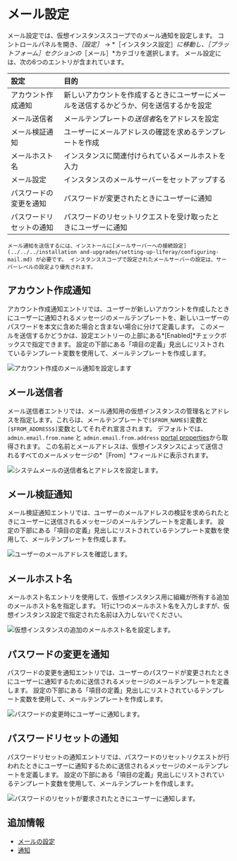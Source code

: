 # メール設定

メール設定では、仮想インスタンススコープでのメール通知を設定します。 コントロールパネルを開き、*［設定］* &rarr; *［インスタンス設定］*に移動し、［プラットフォーム］セクションの*［メール］*カテゴリを選択します。 メール設定には、次の6つのエントリが含まれています。

| 設定           | 目的                                           |
|:------------ |:-------------------------------------------- |
| アカウント作成通知    | 新しいアカウントを作成するときにユーザーにメールを送信するかどうか、何を送信するかを設定 |
| メール送信者       | メールテンプレートの*送信者*名をアドレスを設定                     |
| メール検証通知      | ユーザーにメールアドレスの確認を求めるテンプレートを作成                 |
| メールホスト名      | インスタンスに関連付けられているメールホストを入力                    |
| メール設定        | インスタンスのメールサーバーをセットアップする                      |
| パスワードの変更を通知  | パスワードが変更されたときにユーザーに通知                        |
| パスワードリセットの通知 | パスワードのリセットリクエストを受け取ったときにユーザーに通知              |

```{note}
メール通知を送信するには、インストールに[メールサーバーへの接続設定](../../../installation and-upgrades/setting-up-liferay/configuring-mail.md) が必要です。 インスタンススコープで設定されたメールサーバーの設定は、サーバーレベルの設定より優先されます。 
```

## アカウント作成通知

アカウント作成通知エントリでは、ユーザーが新しいアカウントを作成したときにユーザーに通知されるメッセージのメールテンプレートを、新しいユーザーのパスワードを本文に含めた場合と含まない場合に分けて定義します。 このメールを送信するかどうかは、設定エントリーの上部にある*[Enabled]*チェックボックスで指定できます。 設定の下部にある「項目の定義」見出しにリストされているテンプレート変数を使用して、メールテンプレートを作成します。

![アカウント作成のメール通知を設定します](./email-settings/images/01.png)

## メール送信者

メール送信者エントリでは、メール通知用の仮想インスタンスの管理名とアドレスを指定します。これらは、メールテンプレートで`[$FROM_NAME$]`変数と`[$FROM_ADDRESS$]`変数としてそれぞれ宣言されます。 デフォルトでは、 `admin.email.from.name` と `admin.email.from.address` [portal properties](https://learn.liferay.com/reference/latest/en/dxp/propertiesdoc/portal.properties.html#Admin%20Portlet)から取得されます。 この名前とメールアドレスは、仮想インスタンスによって送信されるすべてのメールメッセージの*［From］*フィールドに表示されます。

![システムメールの送信者名とアドレスを設定します。](./email-settings/images/02.png)

## メール検証通知

メール検証通知エントリでは、ユーザーのメールアドレスの検証を求められたときにユーザーに送信されるメッセージのメールテンプレートを定義します。 設定の下部にある「項目の定義」見出しにリストされているテンプレート変数を使用して、メールテンプレートを作成します。

![ユーザーのメールアドレスを確認します。](./email-settings/images/03.png)

## メールホスト名

メールホスト名エントリを使用して、仮想インスタンス用に組織が所有する追加のメールホスト名を指定します。 1行に1つのメールホスト名を入力しますが、仮想インスタンス設定で指定された名前は入力しないでください。

![仮想インスタンスの追加のメールホスト名を設定します。](./email-settings/images/04.png)

## パスワードの変更を通知

パスワードの変更を通知エントリでは、ユーザーのパスワードが変更されたときにユーザーに通知するために送信されるメッセージのメールテンプレートを定義します。 設定の下部にある「項目の定義」見出しにリストされているテンプレート変数を使用して、メールテンプレートを作成します。

![パスワードの変更時にユーザーに通知します。](./email-settings/images/05.png)

## パスワードリセットの通知

パスワードリセットの通知エントリでは、パスワードのリセットリクエストが行われたときにユーザーに通知するために送信されるメッセージのメールテンプレートを定義します。 設定の下部にある「項目の定義」見出しにリストされているテンプレート変数を使用して、メールテンプレートを作成します。

![パスワードのリセットが要求されたときにユーザーに通知します。](./email-settings/images/06.png)

## 追加情報

* [メールの設定](../../../installation-and-upgrades/setting-up-liferay/configuring-mail.md)
* [通知](../../../process-automation/notifications.md)

